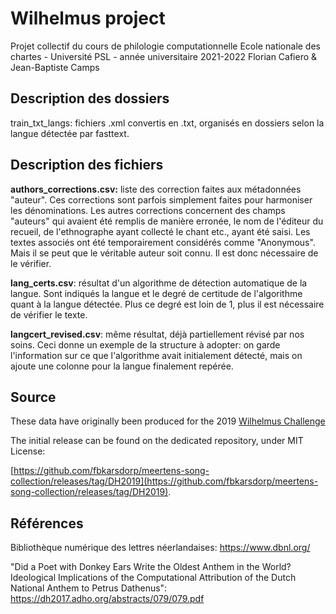 # Wilhelmus project

Projet collectif du cours de philologie computationnelle Ecole nationale des chartes - Université PSL - année universitaire 2021-2022
Florian Cafiero & Jean-Baptiste Camps

## Description des dossiers

train_txt_langs: fichiers .xml convertis en .txt, organisés en dossiers selon la langue détectée par fasttext.

## Description des fichiers

**authors_corrections.csv:** 
liste des correction faites aux métadonnées "auteur". Ces corrections sont parfois simplement faites pour harmoniser les dénominations. Les autres corrections concernent des champs "auteurs" qui avaient été remplis de manière erronée, le nom de l'éditeur du recueil, de l'ethnographe ayant collecté le chant etc., ayant été saisi. Les textes associés ont été temporairement considérés comme "Anonymous". Mais il se peut que le véritable auteur soit connu. Il est donc nécessaire de le vérifier.

**lang_certs.csv**: 
résultat d'un algorithme de détection automatique de la langue. Sont indiqués la langue et le degré de certitude de l'algorithme quant à la langue détectée. Plus ce degré est loin de 1, plus il est nécessaire de vérifier le texte.

**langcert_revised.csv**: 
même résultat, déjà partiellement révisé par nos soins. Ceci donne un exemple de la structure à adopter: on garde l'information sur ce que l'algorithme avait initialement détecté, mais on ajoute une colonne pour la langue finalement repérée.





## Source

These data have originally been produced for the 2019 
[Wilhelmus Challenge](https://staticweb.hum.uu.nl/dh2019/dh2019.adho.org/wilhelmus-challenge/index.html)

The initial release can be found on the dedicated repository, under MIT License:

[https://github.com/fbkarsdorp/meertens-song-collection/releases/tag/DH2019](https://github.com/fbkarsdorp/meertens-song-collection/releases/tag/DH2019).

## Références

Bibliothèque numérique des lettres néerlandaises: https://www.dbnl.org/

"Did a Poet with Donkey Ears Write the Oldest Anthem in the World? Ideological Implications of the Computational Attribution of the Dutch National Anthem
to Petrus Dathenus": https://dh2017.adho.org/abstracts/079/079.pdf


